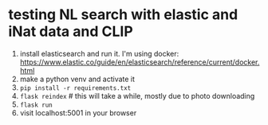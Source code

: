 # testing NL search with elastic and iNat data and CLIP

1. install elasticsearch and run it. I'm using docker: https://www.elastic.co/guide/en/elasticsearch/reference/current/docker.html
2. make a python venv and activate it
3. `pip install -r requirements.txt`
4. `flask reindex`  # this will take a while, mostly due to photo downloading
5. `flask run`
6. visit localhost:5001 in your browser